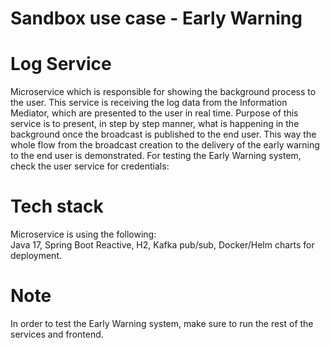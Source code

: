 # Sandbox use case - Early Warning
# Log Service
Microservice which is responsible for showing the background process to the user.
This service is receiving the log data from the Information Mediator, which are presented to the user in real time.
Purpose of this service is to present, in step by step manner, what is happening in the background once the broadcast is published to the end user.
This way the whole flow from the broadcast creation to the delivery of the early warning to the end user is demonstrated. 
For testing the Early Warning system, check the user service for credentials:

# Tech stack
Microservice is using the following: <br>
Java 17, Spring Boot Reactive, H2, Kafka pub/sub, Docker/Helm charts for deployment.

# Note
In order to test the Early Warning system, make sure to run the rest of the services and frontend.